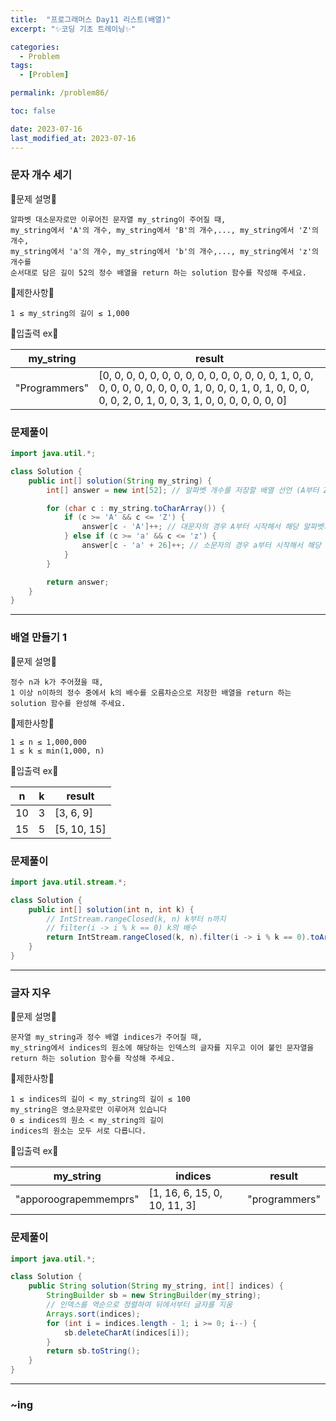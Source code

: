```yaml
---
title:  "프로그래머스 Day11 리스트(배열)"
excerpt: "✨코딩 기초 트레이닝✨"

categories:
  - Problem
tags:
  - [Problem]

permalink: /problem86/

toc: false

date: 2023-07-16
last_modified_at: 2023-07-16
---
```


### 문자 개수 세기

💫문제 설명💫

```
알파벳 대소문자로만 이루어진 문자열 my_string이 주어질 때,
my_string에서 'A'의 개수, my_string에서 'B'의 개수,..., my_string에서 'Z'의 개수,
my_string에서 'a'의 개수, my_string에서 'b'의 개수,..., my_string에서 'z'의 개수를
순서대로 담은 길이 52의 정수 배열을 return 하는 solution 함수를 작성해 주세요.
```

💫제한사항💫

```
1 ≤ my_string의 길이 ≤ 1,000
```

💫입출력 ex💫

|my_string|result|
|---|---|
|"Programmers"|[0, 0, 0, 0, 0, 0, 0, 0, 0, 0, 0, 0, 0, 0, 0, 1, 0, 0, 0, 0, 0, 0, 0, 0, 0, 0, 1, 0, 0, 0, 1, 0, 1, 0, 0, 0, 0, 0, 2, 0, 1, 0, 0, 3, 1, 0, 0, 0, 0, 0, 0, 0]|

### 문제풀이

```java
import java.util.*;

class Solution {
    public int[] solution(String my_string) {
        int[] answer = new int[52]; // 알파벳 개수를 저장할 배열 선언 (A부터 Z, a부터 z까지 52개)

        for (char c : my_string.toCharArray()) {
            if (c >= 'A' && c <= 'Z') {
                answer[c - 'A']++; // 대문자의 경우 A부터 시작해서 해당 알파벳의 인덱스를 증가시킴
            } else if (c >= 'a' && c <= 'z') {
                answer[c - 'a' + 26]++; // 소문자의 경우 a부터 시작해서 해당 알파벳의 인덱스를 증가시킴
            }
        }

        return answer;
    }
}

```

<hr>

### 배열 만들기 1

💫문제 설명💫

```
정수 n과 k가 주어졌을 때,
1 이상 n이하의 정수 중에서 k의 배수를 오름차순으로 저장한 배열을 return 하는 solution 함수를 완성해 주세요.
```

💫제한사항💫

```
1 ≤ n ≤ 1,000,000
1 ≤ k ≤ min(1,000, n)
```

💫입출력 ex💫

|n|k|result|
|---|---|---|
|10|3|[3, 6, 9]|
|15|5|[5, 10, 15]|

### 문제풀이

```java
import java.util.stream.*;

class Solution {
    public int[] solution(int n, int k) {
        // IntStream.rangeClosed(k, n) k부터 n까지
        // filter(i -> i % k == 0) k의 배수
        return IntStream.rangeClosed(k, n).filter(i -> i % k == 0).toArray();
    }
}
```

<hr>

### 글자 지우

💫문제 설명💫

```
문자열 my_string과 정수 배열 indices가 주어질 때,
my_string에서 indices의 원소에 해당하는 인덱스의 글자를 지우고 이어 붙인 문자열을 return 하는 solution 함수를 작성해 주세요.
```

💫제한사항💫

```
1 ≤ indices의 길이 < my_string의 길이 ≤ 100
my_string은 영소문자로만 이루어져 있습니다
0 ≤ indices의 원소 < my_string의 길이
indices의 원소는 모두 서로 다릅니다.
```

💫입출력 ex💫

|my_string|indices|result|
|---|---|---|
|"apporoograpemmemprs"|[1, 16, 6, 15, 0, 10, 11, 3]|"programmers"|

### 문제풀이

```java
import java.util.*;

class Solution {
    public String solution(String my_string, int[] indices) {
        StringBuilder sb = new StringBuilder(my_string);
        // 인덱스를 역순으로 정렬하여 뒤에서부터 글자를 지움
        Arrays.sort(indices);
        for (int i = indices.length - 1; i >= 0; i--) {
            sb.deleteCharAt(indices[i]);
        }
        return sb.toString();
    }
}
```

<hr>

### ~ing
